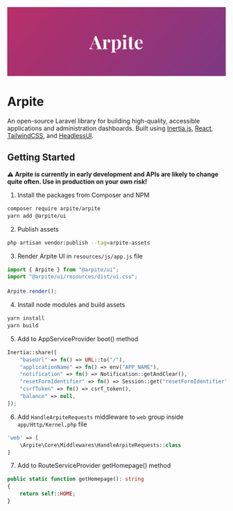 <a href="https://arpite.dev" >
  <img alt="Arpite hero image" src="./.github/HeroImage.png">
</a>

# Arpite

An open-source Laravel library for building high-quality, accessible applications and administration dashboards. Built using [Inertia.js](https://inertiajs.com/), [React](https://reactjs.org/), [TailwindCSS](https://tailwindcss.com/), and [HeadlessUI](https://headlessui.com/).

## Getting Started

**⚠️ Arpite is currently in early development and APIs are likely to change quite often. Use in production on your own risk!**

1. Install the packages from Composer and NPM

```bash
composer require arpite/arpite
yarn add @arpite/ui
```

2. Publish assets

```bash
php artisan vendor:publish --tag=arpite-assets
```

3. Render Arpite UI in `resources/js/app.js` file

```js
import { Arpite } from "@arpite/ui";
import "@arpite/ui/resources/dist/ui.css";

Arpite.render();
```

4. Install node modules and build assets

```bash
yarn install
yarn build
```

5. Add to AppServiceProvider boot() method

```php
Inertia::share([
	"baseUrl" => fn() => URL::to("/"),
	"applicationName" => fn() => env("APP_NAME"),
	"notification" => fn() => Notification::getAndClear(),
	"resetFormIdentifier" => fn() => Session::get("resetFormIdentifier"),
	"csrfToken" => fn() => csrf_token(),
	"balance" => null,
]);
```

6. Add `HandleArpiteRequests` middleware to `web` group inside `app/Http/Kernel.php` file

```php
'web' => [
    \Arpite\Core\Middlewares\HandleArpiteRequests::class
]
```

7. Add to RouteServiceProvider getHomepage() method

```php
public static function getHomepage(): string
{
    return self::HOME;
}
```
